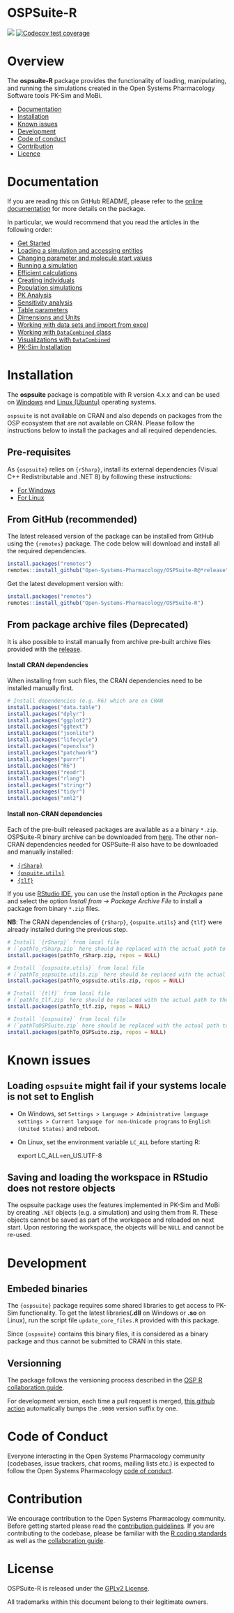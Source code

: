
# OSPSuite-R

<!-- badges: start -->

[![](https://img.shields.io/github/actions/workflow/status/Open-Systems-Pharmacology/OSPSuite-R/main-workflow.yaml?branch=main&label=Build)](https://github.com/Open-Systems-Pharmacology/OSPSuite-R/actions/workflows/main-workflow.yaml)
[![Codecov test
coverage](https://codecov.io/gh/Open-Systems-Pharmacology/OSPSuite-R/branch/main/graph/badge.svg)](https://app.codecov.io/gh/Open-Systems-Pharmacology/OSPSuite-R?branch=main)

<!-- badges: end -->

# Overview

The **ospsuite-R** package provides the functionality of loading,
manipulating, and running the simulations created in the Open Systems
Pharmacology Software tools PK-Sim and MoBi.

- [Documentation](#documentation)
- [Installation](#installation)
- [Known issues](#known-issues)
- [Development](#development)
- [Code of conduct](#code-of-conduct)
- [Contribution](#contribution)
- [Licence](#licence)

# Documentation

If you are reading this on GitHub README, please refer to the [online
documentation](https://www.open-systems-pharmacology.org/OSPSuite-R/)
for more details on the package.

In particular, we would recommend that you read the articles in the
following order:

- [Get Started](articles/ospsuite.html)
- [Loading a simulation and accessing entities](articles/load-get.html)
- [Changing parameter and molecule start
  values](articles/set-values.html)
- [Running a simulation](articles/run-simulation.html)
- [Efficient calculations](articles/efficient-calculations.html)
- [Creating individuals](articles/create-individual.html)
- [Population simulations](articles/create-run-population.html)
- [PK Analysis](articles/pk-analysis.html)
- [Sensitivity analysis](articles/sensitivity-analysis.html)
- [Table parameters](articles/table-parameters.html)
- [Dimensions and Units](articles/unit-conversion.html)
- [Working with data sets and import from
  excel](articles/observed-data.html)
- [Working with `DataCombined` class](articles/data-combined.html)
- [Visualizations with
  `DataCombined`](articles/data-combined-plotting.html)
- [PK-Sim Installation](articles/PKSim-installation.html)

# Installation

The **ospsuite** package is compatible with R version 4.x.x and can be
used on [Windows](#on-windows) and [Linux (Ubuntu)](#on-linux) operating
systems.

`ospsuite` is not available on CRAN and also depends on packages from
the OSP ecosystem that are not available on CRAN. Please follow the
instructions below to install the packages and all required
dependencies.

## Pre-requisites

As `{ospsuite}` relies on `{rSharp}`, install its external dependencies
(Visual C++ Redistributable and .NET 8) by following these instructions:

- [For
  Windows](https://github.com/Open-Systems-Pharmacology/rSharp?tab=readme-ov-file#prerequisites)
- [For
  Linux](https://github.com/Open-Systems-Pharmacology/rSharp?tab=readme-ov-file#ubuntu)

## From GitHub (recommended)

The latest released version of the package can be installed from GitHub
using the `{remotes}` package. The code below will download and install
all the required dependencies.

``` r
install.packages("remotes")
remotes::install_github("Open-Systems-Pharmacology/OSPSuite-R@*release")
```

Get the latest development version with:

``` r
install.packages("remotes")
remotes::install_github("Open-Systems-Pharmacology/OSPSuite-R")
```

## From package archive files (Deprecated)

It is also possible to install manually from archive pre-built archive
files provided with the
[release](https://github.com/Open-Systems-Pharmacology/OSPSuite-R/releases).

#### Install CRAN dependencies

When installing from such files, the CRAN dependencies need to be
installed manually first.

``` r
# Install dependencies (e.g. R6) which are on CRAN
install.packages("data.table")
install.packages("dplyr")
install.packages("ggplot2")
install.packages("ggtext")
install.packages("jsonlite")
install.packages("lifecycle")
install.packages("openxlsx")
install.packages("patchwork")
install.packages("purrr")
install.packages("R6")
install.packages("readr")
install.packages("rlang")
install.packages("stringr")
install.packages("tidyr")
install.packages("xml2")
```

#### Install non-CRAN dependencies

Each of the pre-built released packages are available as a a binary
`*.zip`. OSPSuite-R binary archive can be downloaded from
[here](https://github.com/Open-Systems-Pharmacology/OSPSuite-R/releases).
The other non-CRAN dependencies needed for OSPSuite-R also have to be
downloaded and manually installed:

- [`{rSharp}`](https://github.com/Open-Systems-Pharmacology/rSharp/releases/latest)
- [`{ospuite.utils}`](https://github.com/Open-Systems-Pharmacology/OSPSuite.RUtils/releases/latest)
- [`{tlf}`](https://github.com/Open-Systems-Pharmacology/TLF-Library/releases/latest)

If you use [RStudio IDE](https://www.rstudio.com/), you can use the
*Install* option in the *Packages* pane and select the option *Install
from -\> Package Archive File* to install a package from binary `*.zip`
files.

**NB**: The CRAN dependencies of `{rSharp}`, `{ospuite.utils}` and
`{tlf}` were already installed during the previous step.

``` r
# Install `{rSharp}` from local file 
# (`pathTo_rSharp.zip` here should be replaced with the actual path to the `.zip` file)
install.packages(pathTo_rSharp.zip, repos = NULL)

# Install `{ospsuite.utils}` from local file
# (`pathTo_ospsuite.utils.zip` here should be replaced with the actual path to the `.zip` file)
install.packages(pathTo_ospsuite.utils.zip, repos = NULL)

# Install `{tlf}` from local file
# (`pathTo_tlf.zip` here should be replaced with the actual path to the `.zip` file)
install.packages(pathTo_tlf.zip, repos = NULL)

# Install `{ospsuite}` from local file
# (`pathToOSPSuite.zip` here should be replaced with the actual path to the `.zip` file)
install.packages(pathTo_OSPSuite.zip, repos = NULL)
```

# Known issues

## Loading `ospsuite` might fail if your systems locale is not set to English

- On Windows, set
  `Settings > Language > Administrative language settings > Current language for non-Unicode programs`
  to `English (United States)` and reboot.

- On Linux, set the environment variable `LC_ALL` before starting R:

  export LC_ALL=en_US.UTF-8

## Saving and loading the workspace in RStudio does not restore objects

The ospsuite package uses the features implemented in PK-Sim and MoBi by
creating `.NET` objects (e.g. a simulation) and using them from R. These
objects cannot be saved as part of the workspace and reloaded on next
start. Upon restoring the workspace, the objects will be `NULL` and
cannot be re-used.

# Development

## Embeded binaries

The `{ospsuite}` package requires some shared libraries to get access to
PK-Sim functionality. To get the latest libraries(**.dll** on Windows or
**.so** on Linux), run the script file `update_core_files.R` provided
with this package.

Since `{ospsuite}` contains this binary files, it is considered as a
binary package and thus cannot be submitted to CRAN in this state.

## Versionning

The package follows the versioning process described in the [OSP R
collaboration
guide](https://dev.open-systems-pharmacology.org/r-development-resources/collaboration_guide#releasing-versions).

For development version, each time a pull request is merged, [this
github
action](https://github.com/Open-Systems-Pharmacology/OSPSuite-R/blob/73f0687bad4671430468c24d1038b45dd6e73b0d/.github/workflows/main-workflow.yaml#L11-L17)
automatically bumps the `.9000` version suffix by one.

# Code of Conduct

Everyone interacting in the Open Systems Pharmacology community
(codebases, issue trackers, chat rooms, mailing lists etc.) is expected
to follow the Open Systems Pharmacology [code of
conduct](https://github.com/Open-Systems-Pharmacology/Suite/blob/master/CODE_OF_CONDUCT.md).

# Contribution

We encourage contribution to the Open Systems Pharmacology community.
Before getting started please read the [contribution
guidelines](https://github.com/Open-Systems-Pharmacology/Suite/blob/master/CONTRIBUTING.md).
If you are contributing to the codebase, please be familiar with the [R
coding
standards](https://dev.open-systems-pharmacology.org/r-development-resources/coding_standards_r)
as well as the [collaboration
guide](https://dev.open-systems-pharmacology.org/r-development-resources/collaboration_guide).

# License

OSPSuite-R is released under the [GPLv2 License](LICENSE).

All trademarks within this document belong to their legitimate owners.
